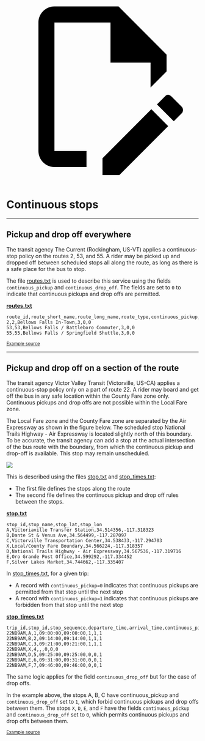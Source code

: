 <a class="pencil-link" href="https://github.com/MobilityData/gtfs.org/edit/main/docs/schedule/examples/continuous-stops.md" title="Edit this page" target="_blank">
    <svg class="pencil" xmlns="http://www.w3.org/2000/svg" viewBox="0 0 24 24"><path d="M10 20H6V4h7v5h5v3.1l2-2V8l-6-6H6c-1.1 0-2 .9-2 2v16c0 1.1.9 2 2 2h4v-2m10.2-7c.1 0 .3.1.4.2l1.3 1.3c.2.2.2.6 0 .8l-1 1-2.1-2.1 1-1c.1-.1.2-.2.4-.2m0 3.9L14.1 23H12v-2.1l6.1-6.1 2.1 2.1Z"></path></svg>
  </a>

# Continuous stops

<hr>

## Pickup and drop off everywhere

The transit agency The Current (Rockingham, US-VT) applies a continuous-stop policy on the routes 2, 53, and 55. A rider may be picked up and dropped off between scheduled stops all along the route, as long as there is a safe place for the bus to stop. 

The file [routes.txt](../../reference/#routestxt) is used to describe this service using the fields `continuous_pickup` and `continuous_drop_off`. The fields are set to `0` to indicate that continuous pickups and drop offs are permitted. 

[**routes.txt**](../../reference/#routestxt)

```
route_id,route_short_name,route_long_name,route_type,continuous_pickup,continuous_drop_off
2,2,Bellows Falls In-Town,3,0,0
53,53,Bellows Falls / Battleboro Commuter,3,0,0
55,55,Bellows Falls / Springfield Shuttle,3,0,0
```

<sup>[Example source](https://crtransit.org/bus-schedules/)</sup>

<hr>
 
## Pickup and drop off on a section of the route

The transit agency Victor Valley Transit (Victorville, US-CA) applies a continuous-stop policy only on a part of route 22. A rider may board and get off the bus in any safe location within the County Fare zone only. Continuous pickups and drop offs are not possible within the Local Fare zone.
 
The Local Fare zone and the County Fare zone are separated by the Air Expressway as shown in the figure below. The scheduled stop National Trails Highway - Air Expressway is located slightly north of this boundary. To be accurate, the transit agency can add a stop at the actual intersection of the bus route with the boundary, from which the continuous pickup and drop-off is available. This stop may remain unscheduled. 

![](../../assets/victor-valley-transit.svg)

This is described using the files [stop.txt](../../reference/#stopstxt) and [stop_times.txt](../../reference/#stoptimestxt):

- The first file defines the stops along the route
- The second file defines the continuous pickup and drop off rules between the stops.

[**stop.txt**](../../reference/#stopstxt)

```
stop_id,stop_name,stop_lat,stop_lon
A,Victoriaville Transfer Station,34.514356,-117.318323
B,Dante St & Venus Ave,34.564499,-117.287097
C,Victorville Transportation Center,34.538433,-117.294703
X,Local/County Fare Boundary,34.566224,-117.318357
D,National Trails Highway - Air Expressway,34.567536,-117.319716
E,Oro Grande Post Office,34.599292,-117.334452
F,Silver Lakes Market,34.744662,-117.335407
```
 
In [stop_times.txt](../../reference/#stoptimestxt), for a given trip:

- A record with `continuous_pickup=0` indicates that continuous pickups are permitted from that stop until the next stop
- A record with `continuous_pickup=1` indicates that continuous pickups are forbidden from that stop until the next stop

[**stop_times.txt**](../../reference/#stoptimestxt)

```
trip_id,stop_id,stop_sequence,departure_time,arrival_time,continuous_pickup,continuous_drop_off,timepoint
22NB9AM,A,1,09:00:00,09:00:00,1,1,1
22NB9AM,B,2,09:14:00,09:14:00,1,1,1
22NB9AM,C,3,09:21:00,09:21:00,1,1,1
22NB9AM,X,4,,,0,0,0
22NB9AM,D,5,09:25:00,09:25:00,0,0,1
22NB9AM,E,6,09:31:00,09:31:00,0,0,1
22NB9AM,F,7,09:46:00,09:46:00,0,0,1
```

The same logic applies for the field `continuous_drop_off` but for the case of drop offs. 

In the example above, the stops A, B, C have continuous_pickup and `continuous_drop_off` set to `1`, which forbid continuous pickups and drop offs between them. The stops `X`, `D`, `E`, and `F` have the fields `continuous_pickup` and `continuous_drop_off` set to `0`, which permits continuous pickups and drop offs between them.

<sup>[Example source](https://vvta.org/routes/route-22/)</sup>